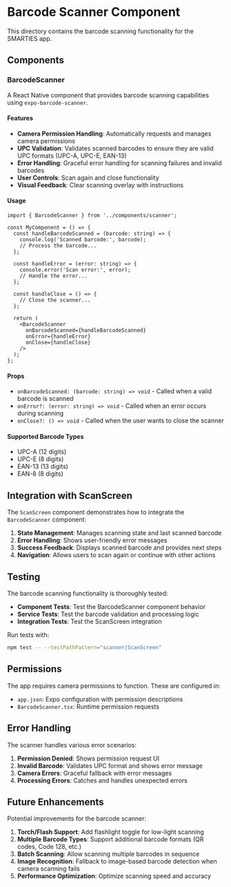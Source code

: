 # Barcode Scanner Component

This directory contains the barcode scanning functionality for the SMARTIES app.

## Components

### BarcodeScanner

A React Native component that provides barcode scanning capabilities using `expo-barcode-scanner`.

#### Features

- **Camera Permission Handling**: Automatically requests and manages camera permissions
- **UPC Validation**: Validates scanned barcodes to ensure they are valid UPC formats (UPC-A, UPC-E, EAN-13)
- **Error Handling**: Graceful error handling for scanning failures and invalid barcodes
- **User Controls**: Scan again and close functionality
- **Visual Feedback**: Clear scanning overlay with instructions

#### Usage

```tsx
import { BarcodeScanner } from '../components/scanner';

const MyComponent = () => {
  const handleBarcodeScanned = (barcode: string) => {
    console.log('Scanned barcode:', barcode);
    // Process the barcode...
  };

  const handleError = (error: string) => {
    console.error('Scan error:', error);
    // Handle the error...
  };

  const handleClose = () => {
    // Close the scanner...
  };

  return (
    <BarcodeScanner
      onBarcodeScanned={handleBarcodeScanned}
      onError={handleError}
      onClose={handleClose}
    />
  );
};
```

#### Props

- `onBarcodeScanned: (barcode: string) => void` - Called when a valid barcode is scanned
- `onError?: (error: string) => void` - Called when an error occurs during scanning
- `onClose?: () => void` - Called when the user wants to close the scanner

#### Supported Barcode Types

- UPC-A (12 digits)
- UPC-E (8 digits)
- EAN-13 (13 digits)
- EAN-8 (8 digits)

## Integration with ScanScreen

The `ScanScreen` component demonstrates how to integrate the `BarcodeScanner` component:

1. **State Management**: Manages scanning state and last scanned barcode
2. **Error Handling**: Shows user-friendly error messages
3. **Success Feedback**: Displays scanned barcode and provides next steps
4. **Navigation**: Allows users to scan again or continue with other actions

## Testing

The barcode scanning functionality is thoroughly tested:

- **Component Tests**: Test the BarcodeScanner component behavior
- **Service Tests**: Test the barcode validation and processing logic
- **Integration Tests**: Test the ScanScreen integration

Run tests with:

```bash
npm test -- --testPathPattern="scanner|ScanScreen"
```

## Permissions

The app requires camera permissions to function. These are configured in:

- `app.json`: Expo configuration with permission descriptions
- `BarcodeScanner.tsx`: Runtime permission requests

## Error Handling

The scanner handles various error scenarios:

1. **Permission Denied**: Shows permission request UI
2. **Invalid Barcode**: Validates UPC format and shows error message
3. **Camera Errors**: Graceful fallback with error messages
4. **Processing Errors**: Catches and handles unexpected errors

## Future Enhancements

Potential improvements for the barcode scanner:

1. **Torch/Flash Support**: Add flashlight toggle for low-light scanning
2. **Multiple Barcode Types**: Support additional barcode formats (QR codes, Code 128, etc.)
3. **Batch Scanning**: Allow scanning multiple barcodes in sequence
4. **Image Recognition**: Fallback to image-based barcode detection when camera scanning fails
5. **Performance Optimization**: Optimize scanning speed and accuracy